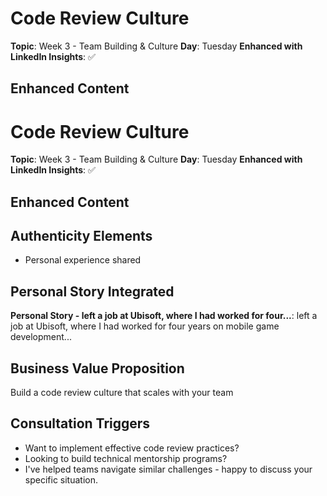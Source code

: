 # Code Review Culture

**Topic**: Week 3 - Team Building & Culture
**Day**: Tuesday
**Enhanced with LinkedIn Insights**: ✅

## Enhanced Content

# Code Review Culture

**Topic**: Week 3 - Team Building & Culture
**Day**: Tuesday
**Enhanced with LinkedIn Insights**: ✅

## Enhanced Content



## Authenticity Elements

- Personal experience shared

## Personal Story Integrated

**Personal Story - left a job at Ubisoft, where I had worked for four...**: left a job at Ubisoft, where I had worked for four years on mobile game development...

## Business Value Proposition

Build a code review culture that scales with your team

## Consultation Triggers

- Want to implement effective code review practices?
- Looking to build technical mentorship programs?
- I've helped teams navigate similar challenges - happy to discuss your specific situation.
